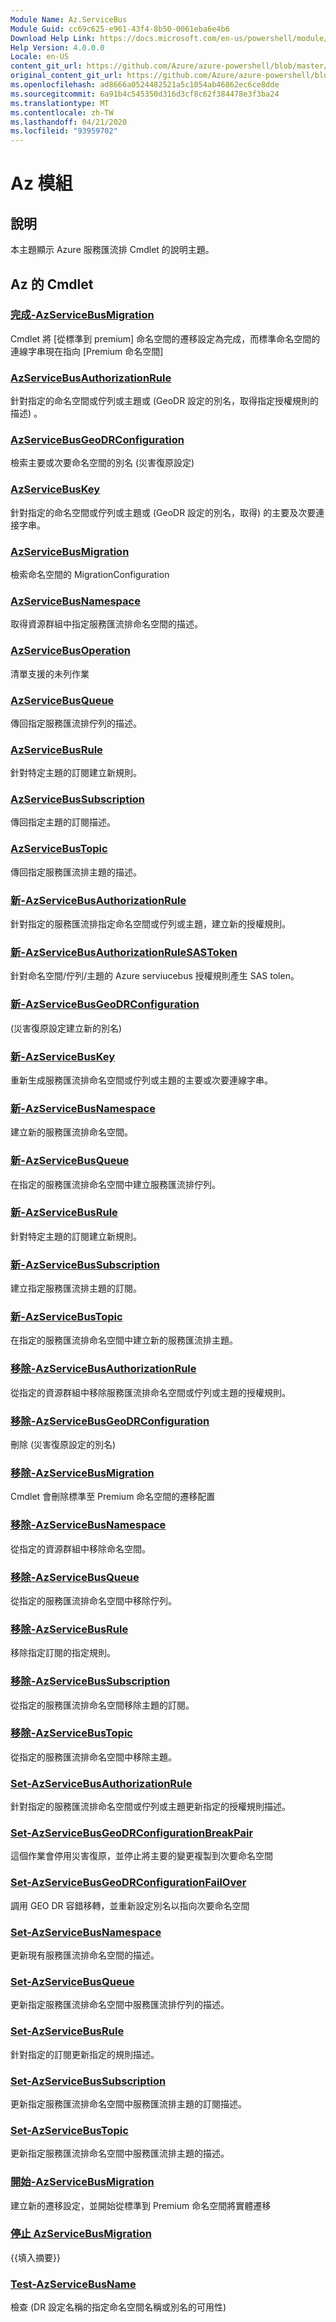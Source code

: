 ```yaml
---
Module Name: Az.ServiceBus
Module Guid: cc69c625-e961-43f4-8b50-0061eba6e4b6
Download Help Link: https://docs.microsoft.com/en-us/powershell/module/az.servicebus
Help Version: 4.0.0.0
Locale: en-US
content_git_url: https://github.com/Azure/azure-powershell/blob/master/src/ServiceBus/ServiceBus/help/Az.ServiceBus.md
original_content_git_url: https://github.com/Azure/azure-powershell/blob/master/src/ServiceBus/ServiceBus/help/Az.ServiceBus.md
ms.openlocfilehash: ad8666a0524482521a5c1054ab46862ec6ce8dde
ms.sourcegitcommit: 6a91b4c545350d316d3cf8c62f384478e3f3ba24
ms.translationtype: MT
ms.contentlocale: zh-TW
ms.lasthandoff: 04/21/2020
ms.locfileid: "93959702"
---
```

# Az 模組
## 說明
本主題顯示 Azure 服務匯流排 Cmdlet 的說明主題。

## Az 的 Cmdlet
### [完成-AzServiceBusMigration](Complete-AzServiceBusMigration.md)
Cmdlet 將 [從標準到 premium] 命名空間的遷移設定為完成，而標準命名空間的連線字串現在指向 [Premium 命名空間]

### [AzServiceBusAuthorizationRule](Get-AzServiceBusAuthorizationRule.md)
針對指定的命名空間或佇列或主題或 (GeoDR 設定的別名，取得指定授權規則的描述) 。 

### [AzServiceBusGeoDRConfiguration](Get-AzServiceBusGeoDRConfiguration.md)
檢索主要或次要命名空間的別名 (災害復原設定) 

### [AzServiceBusKey](Get-AzServiceBusKey.md)
針對指定的命名空間或佇列或主題或 (GeoDR 設定的別名，取得) 的主要及次要連接字串。

### [AzServiceBusMigration](Get-AzServiceBusMigration.md)
檢索命名空間的 MigrationConfiguration

### [AzServiceBusNamespace](Get-AzServiceBusNamespace.md)
取得資源群組中指定服務匯流排命名空間的描述。

### [AzServiceBusOperation](Get-AzServiceBusOperation.md)
清單支援的未列作業

### [AzServiceBusQueue](Get-AzServiceBusQueue.md)
傳回指定服務匯流排佇列的描述。

### [AzServiceBusRule](Get-AzServiceBusRule.md)
針對特定主題的訂閱建立新規則。 

### [AzServiceBusSubscription](Get-AzServiceBusSubscription.md)
傳回指定主題的訂閱描述。

### [AzServiceBusTopic](Get-AzServiceBusTopic.md)
傳回指定服務匯流排主題的描述。

### [新-AzServiceBusAuthorizationRule](New-AzServiceBusAuthorizationRule.md)
針對指定的服務匯流排指定命名空間或佇列或主題，建立新的授權規則。

### [新-AzServiceBusAuthorizationRuleSASToken](New-AzServiceBusAuthorizationRuleSASToken.md)
針對命名空間/佇列/主題的 Azure serviucebus 授權規則產生 SAS tolen。 

### [新-AzServiceBusGeoDRConfiguration](New-AzServiceBusGeoDRConfiguration.md)
 (災害復原設定建立新的別名) 

### [新-AzServiceBusKey](New-AzServiceBusKey.md)
重新生成服務匯流排命名空間或佇列或主題的主要或次要連線字串。

### [新-AzServiceBusNamespace](New-AzServiceBusNamespace.md)
建立新的服務匯流排命名空間。

### [新-AzServiceBusQueue](New-AzServiceBusQueue.md)
在指定的服務匯流排命名空間中建立服務匯流排佇列。

### [新-AzServiceBusRule](New-AzServiceBusRule.md)
針對特定主題的訂閱建立新規則。 

### [新-AzServiceBusSubscription](New-AzServiceBusSubscription.md)
建立指定服務匯流排主題的訂閱。

### [新-AzServiceBusTopic](New-AzServiceBusTopic.md)
在指定的服務匯流排命名空間中建立新的服務匯流排主題。

### [移除-AzServiceBusAuthorizationRule](Remove-AzServiceBusAuthorizationRule.md)
從指定的資源群組中移除服務匯流排命名空間或佇列或主題的授權規則。

### [移除-AzServiceBusGeoDRConfiguration](Remove-AzServiceBusGeoDRConfiguration.md)
刪除 (災害復原設定的別名) 

### [移除-AzServiceBusMigration](Remove-AzServiceBusMigration.md)
Cmdlet 會刪除標準至 Premium 命名空間的遷移配置

### [移除-AzServiceBusNamespace](Remove-AzServiceBusNamespace.md)
從指定的資源群組中移除命名空間。 

### [移除-AzServiceBusQueue](Remove-AzServiceBusQueue.md)
從指定的服務匯流排命名空間中移除佇列。

### [移除-AzServiceBusRule](Remove-AzServiceBusRule.md)
移除指定訂閱的指定規則。

### [移除-AzServiceBusSubscription](Remove-AzServiceBusSubscription.md)
從指定的服務匯流排命名空間移除主題的訂閱。

### [移除-AzServiceBusTopic](Remove-AzServiceBusTopic.md)
從指定的服務匯流排命名空間中移除主題。

### [Set-AzServiceBusAuthorizationRule](Set-AzServiceBusAuthorizationRule.md)
針對指定的服務匯流排命名空間或佇列或主題更新指定的授權規則描述。

### [Set-AzServiceBusGeoDRConfigurationBreakPair](Set-AzServiceBusGeoDRConfigurationBreakPair.md)
這個作業會停用災害復原，並停止將主要的變更複製到次要命名空間

### [Set-AzServiceBusGeoDRConfigurationFailOver](Set-AzServiceBusGeoDRConfigurationFailOver.md)
調用 GEO DR 容錯移轉，並重新設定別名以指向次要命名空間

### [Set-AzServiceBusNamespace](Set-AzServiceBusNamespace.md)
更新現有服務匯流排命名空間的描述。

### [Set-AzServiceBusQueue](Set-AzServiceBusQueue.md)
更新指定服務匯流排命名空間中服務匯流排佇列的描述。

### [Set-AzServiceBusRule](Set-AzServiceBusRule.md)
針對指定的訂閱更新指定的規則描述。

### [Set-AzServiceBusSubscription](Set-AzServiceBusSubscription.md)
更新指定服務匯流排命名空間中服務匯流排主題的訂閱描述。

### [Set-AzServiceBusTopic](Set-AzServiceBusTopic.md)
更新指定服務匯流排命名空間中服務匯流排主題的描述。

### [開始-AzServiceBusMigration](Start-AzServiceBusMigration.md)
建立新的遷移設定，並開始從標準到 Premium 命名空間將實體遷移

### [停止 AzServiceBusMigration](Stop-AzServiceBusMigration.md)
{{填入摘要}}

### [Test-AzServiceBusName](Test-AzServiceBusName.md)
檢查 (DR 設定名稱的指定命名空間名稱或別名的可用性)  

